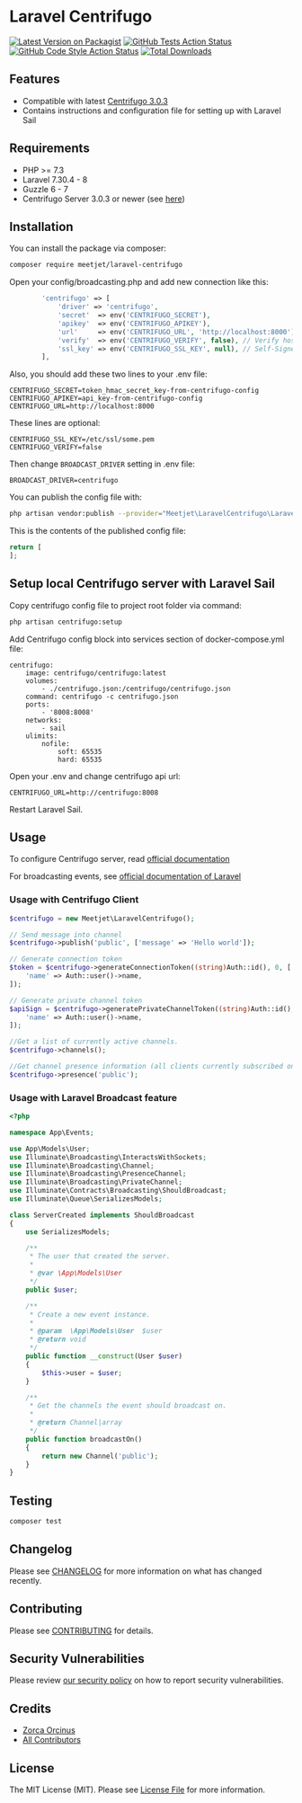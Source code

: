 # Laravel Centrifugo

[![Latest Version on Packagist](https://img.shields.io/packagist/v/meetjet/laravel-centrifugo.svg?style=flat-square)](https://packagist.org/packages/meetjet/laravel-centrifugo)
[![GitHub Tests Action Status](https://img.shields.io/github/workflow/status/meetjet/laravel-centrifugo/run-tests?label=tests)](https://github.com/meetjet/laravel-centrifugo/actions?query=workflow%3Arun-tests+branch%3Amain)
[![GitHub Code Style Action Status](https://img.shields.io/github/workflow/status/meetjet/laravel-centrifugo/Check%20&%20fix%20styling?label=code%20style)](https://github.com/meetjet/laravel-centrifugo/actions?query=workflow%3A"Check+%26+fix+styling"+branch%3Amain)
[![Total Downloads](https://img.shields.io/packagist/dt/meetjet/laravel-centrifugo.svg?style=flat-square)](https://packagist.org/packages/meetjet/laravel-centrifugo)

## Features
- Compatible with latest [Centrifugo 3.0.3](https://github.com/centrifugal/centrifugo/releases/tag/v3.0.3) 
- Contains instructions and configuration file for setting up with Laravel Sail

## Requirements
- PHP >= 7.3
- Laravel 7.30.4 - 8
- Guzzle 6 - 7
- Centrifugo Server 3.0.3 or newer (see [here](https://github.com/centrifugal/centrifugo))

## Installation

You can install the package via composer:
```bash
composer require meetjet/laravel-centrifugo
```

Open your config/broadcasting.php and add new connection like this:
```php
        'centrifugo' => [
            'driver' => 'centrifugo',
            'secret'  => env('CENTRIFUGO_SECRET'),
            'apikey'  => env('CENTRIFUGO_APIKEY'),
            'url'     => env('CENTRIFUGO_URL', 'http://localhost:8000'), // Centrifugo server api url
            'verify'  => env('CENTRIFUGO_VERIFY', false), // Verify host ssl if centrifugo uses this
            'ssl_key' => env('CENTRIFUGO_SSL_KEY', null), // Self-Signed SSl Key for Host (require verify=true)
        ],
```

Also, you should add these two lines to your .env file:
```
CENTRIFUGO_SECRET=token_hmac_secret_key-from-centrifugo-config
CENTRIFUGO_APIKEY=api_key-from-centrifugo-config
CENTRIFUGO_URL=http://localhost:8000
```

These lines are optional:
```
CENTRIFUGO_SSL_KEY=/etc/ssl/some.pem
CENTRIFUGO_VERIFY=false
```

Then change `BROADCAST_DRIVER` setting in .env file:
```
BROADCAST_DRIVER=centrifugo
```

You can publish the config file with:
```bash
php artisan vendor:publish --provider="Meetjet\LaravelCentrifugo\LaravelCentrifugoServiceProvider" --tag="laravel-centrifugo-config"
```

This is the contents of the published config file:
```php
return [
];
```

## Setup local Centrifugo server with Laravel Sail
Copy centrifugo config file to project root folder via command:
```bash
php artisan centrifugo:setup
```

Add Centrifugo config block into services section of docker-compose.yml file:
```
centrifugo:
    image: centrifugo/centrifugo:latest
    volumes:
        - ./centrifugo.json:/centrifugo/centrifugo.json
    command: centrifugo -c centrifugo.json
    ports:
        - '8008:8008'
    networks:
        - sail
    ulimits:
        nofile:
            soft: 65535
            hard: 65535
```

Open your .env and change centrifugo api url:
```
CENTRIFUGO_URL=http://centrifugo:8008
```

Restart Laravel Sail.

## Usage

To configure Centrifugo server, read [official documentation](https://centrifugal.github.io/centrifugo/)

For broadcasting events, see [official documentation of Laravel](https://laravel.com/docs/8.x/broadcasting)

### Usage with Centrifugo Client
```php
$centrifugo = new Meetjet\LaravelCentrifugo();

// Send message into channel
$centrifugo->publish('public', ['message' => 'Hello world']);

// Generate connection token
$token = $centrifugo->generateConnectionToken((string)Auth::id(), 0, [
    'name' => Auth::user()->name,
]);

// Generate private channel token
$apiSign = $centrifugo->generatePrivateChannelToken((string)Auth::id(), 'channel', time() + 5 * 60, [
    'name' => Auth::user()->name,
]);

//Get a list of currently active channels.
$centrifugo->channels();

//Get channel presence information (all clients currently subscribed on this channel).
$centrifugo->presence('public');
```

### Usage with Laravel Broadcast feature
```php
<?php

namespace App\Events;

use App\Models\User;
use Illuminate\Broadcasting\InteractsWithSockets;
use Illuminate\Broadcasting\Channel;
use Illuminate\Broadcasting\PresenceChannel;
use Illuminate\Broadcasting\PrivateChannel;
use Illuminate\Contracts\Broadcasting\ShouldBroadcast;
use Illuminate\Queue\SerializesModels;

class ServerCreated implements ShouldBroadcast
{
    use SerializesModels;

    /**
     * The user that created the server.
     *
     * @var \App\Models\User
     */
    public $user;

    /**
     * Create a new event instance.
     *
     * @param  \App\Models\User  $user
     * @return void
     */
    public function __construct(User $user)
    {
        $this->user = $user;
    }

    /**
     * Get the channels the event should broadcast on.
     *
     * @return Channel|array
     */
    public function broadcastOn()
    {
        return new Channel('public');
    }
}
```

## Testing

```bash
composer test
```

## Changelog

Please see [CHANGELOG](CHANGELOG.md) for more information on what has changed recently.

## Contributing

Please see [CONTRIBUTING](.github/CONTRIBUTING.md) for details.

## Security Vulnerabilities

Please review [our security policy](../../security/policy) on how to report security vulnerabilities.

## Credits

- [Zorca Orcinus](https://github.com/zorca)
- [All Contributors](../../contributors)

## License

The MIT License (MIT). Please see [License File](LICENSE.md) for more information.
